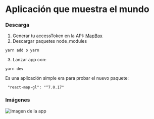 # Aplicación que muestra el mundo
### Descarga
1. Generar tu accessToken en la API:
[MapBox](https://docs.mapbox.com/)   
2. Descargar paquetes node_modules
```
yarn add o yarn
````
3. Lanzar app con:  
```
yarn dev
```  

Es una aplicación simple era para probar el nuevo paquete:  

```
 "react-map-gl": "^7.0.17"
```
### Imágenes
![Imagen de la app](assets/mapGlobe.png)